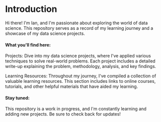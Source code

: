 # Introduction

Hi there!  I'm Ian, and I'm passionate about exploring the world of data science. This repository serves as a record of my learning journey and a showcase of my data science projects.

#### What you'll find here:

Projects: Dive into my data science projects, where I've applied various techniques to solve real-world problems. Each project includes a detailed write-up explaining the problem, methodology, analysis, and key findings.

Learning Resources: Throughout my journey, I've compiled a collection of valuable learning resources. This section includes links to online courses, tutorials, and other helpful materials that have aided my learning.

#### Stay tuned:

This repository is a work in progress, and I'm constantly learning and adding new projects.  Be sure to check back for updates!
